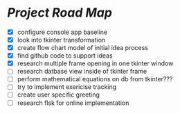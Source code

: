 # __*Project Road Map*__

- [x] configure console app baseline 
- [x] look into tkinter transformation
- [x] create flow chart model of initial idea process
- [x] find github code to support ideas
- [x] research multiple frame opening in one tkinter window
- [ ] research datbase view inside of tkinter frame
- [ ] perform mathematical equations on db from tkinter???
- [ ] try to implement exericise tracking
- [ ] create user specific greeting
- [ ] research flsk for online implementation